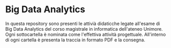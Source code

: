 # Big Data Analytics
In questa repository sono presenti le attivià didaticche legate all'esame di Big Data Analytics del corso magistrale in informatica dell'ateneo Unimore. Ogni sottocartella è nominata come l'effettiva attività progettuale. All'interno di ogni cartella è presenta la traccia in formato PDF e la consegna.